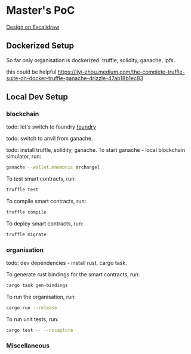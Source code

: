 # Master's PoC

[Design on Excalidraw](https://excalidraw.com/#token=9wvvufCJTAaAYfN1Qjf9I)

## Dockerized Setup

So far only organisation is dockerized.
truffle, solidity, ganache, ipfs..

this could be helpful
https://liyi-zhou.medium.com/the-complete-truffle-suite-on-docker-truffle-ganache-drizzle-47ab18b1ec83

## Local Dev Setup

### blockchain

todo: let's switch to foundry
[foundry](https://github.com/foundry-rs/foundry)

todo: switch to anvil from ganache.


todo: install truffle, solidity, ganache.
To start ganache - local blockchain simulator, run:
```bash
ganache --wallet.mnemonic archangel
```

To test smart contracts, run:
```bash
truffle test
```

To compile smart contracts, run:
```bash
truffle compile
```

To deploy smart contracts, run:
```bash
truffle migrate
```

### organisation
todo: dev dependencies - install rust, cargo task.

To generate rust bindings for the smart contracts, run:
```bash
cargo task gen-bindings 
```

To run the organisation, run:
```bash
cargo run --release
```

To run unit tests, run:
```bash
cargo test -- --nocapture
```

### Miscellaneous
